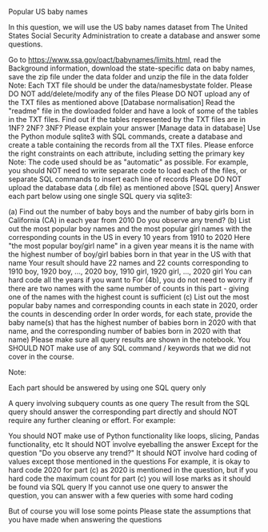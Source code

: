 Popular US baby names


In this question, we will use the US baby names dataset from The United States Social Security Administration to create a database and answer some questions.

Go to https://www.ssa.gov/oact/babynames/limits.html, read the Background information, download the state-specific data on baby names, save the zip file under the data folder and unzip the file in the data folder
Note:
Each TXT file should be under the data/namesbystate folder. Please DO NOT add/delete/modify any of the files
Please DO NOT upload any of the TXT files as mentioned above
[Database normalisation] Read the "readme" file in the dowloaded folder and have a look of some of the tables in the TXT files. Find out if the tables represented by the TXT files are in 1NF? 2NF? 3NF? Please explain your answer
[Manage data in database] Use the Python module sqlite3 with SQL commands, create a database and create a table containing the records from all the TXT files. Please enforce the right constraints on each attribute, including setting the primary key
Note:
The code used should be as "automatic" as possible. For example, you should NOT need to write separate code to load each of the files, or separate SQL commands to insert each line of records
Please DO NOT upload the database data (.db file) as mentioned above
[SQL query] Answer each part below using one single SQL query via sqlite3:

(a) Find out the number of baby boys and the number of baby girls born in California (CA) in each year from 2010
Do you observe any trend?
(b) List out the most popular boy names and the most popular girl names with the corresponding counts in the US in every 10 years from 1910 to 2020
Here "the most popular boy/girl name" in a given year means it is the name with the highest number of boy/girl babies born in that year in the US with that name
Your result should have 22 names and 22 counts corresponding to 1910 boy, 1920 boy, ..., 2020 boy, 1910 girl, 1920 girl, ..., 2020 girl
You can hard code all the years if you want to
For (4b), you do not need to worry if there are two names with the same number of counts in this part - giving one of the names with the highest count is sufficient
(c) List out the most popular baby names and corresponding counts in each state in 2020, order the counts in descending order
In order words, for each state, provide the baby name(s) that has the highest number of babies born in 2020 with that name, and the corresponding number of babies born in 2020 with that name)
Please make sure all query results are shown in the notebook. You SHOULD NOT make use of any SQL command / keywords that we did not cover in the course.

Note:

Each part should be answered by using one SQL query only

A query involving subquery counts as one query
The result from the SQL query should answer the corresponding part directly and should NOT require any further cleaning or effort. For example:

You should NOT make use of Python functionality like loops, slicing, Pandas functionality, etc
It should NOT involve eyeballing the answer
Except for the question "Do you observe any trend?"
It should NOT involve hard coding of values except those mentioned in the questions
For example, it is okay to hard code 2020 for part (c) as 2020 is mentioned in the question, but if you hard code the maximum count for part (c) you will lose marks as it should be found via SQL query
If you cannot use one query to answer the question, you can answer with a few queries with some hard coding

But of course you will lose some points
Please state the assumptions that you have made when answering the questions
